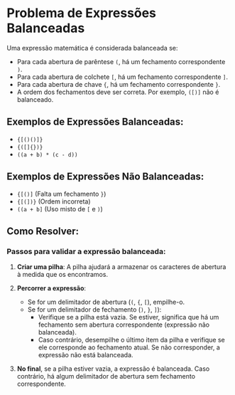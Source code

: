 # Problema de Expressões Balanceadas

Uma expressão matemática é considerada balanceada se:

- Para cada abertura de parêntese `(`, há um fechamento correspondente `)`.
- Para cada abertura de colchete `[`, há um fechamento correspondente `]`.
- Para cada abertura de chave `{`, há um fechamento correspondente `}`.
- A ordem dos fechamentos deve ser correta. Por exemplo, `([)]` não é balanceado.

## Exemplos de Expressões Balanceadas:

- `{[()()]}`  
- `{([]{})}`  
- `((a + b) * (c - d))`

## Exemplos de Expressões Não Balanceadas:

- `{[()]` (Falta um fechamento `}`)
- `{[(])}` (Ordem incorreta)
- `((a + b]` (Uso misto de `[` e `)`)

## Como Resolver:

### Passos para validar a expressão balanceada:

1. **Criar uma pilha**: A pilha ajudará a armazenar os caracteres de abertura à medida que os encontramos.

2. **Percorrer a expressão**:
    - Se for um delimitador de abertura (`(`, `{`, `[`), empilhe-o.
    - Se for um delimitador de fechamento (`)`, `}`, `]`):
        - Verifique se a pilha está vazia. Se estiver, significa que há um fechamento sem abertura correspondente (expressão não balanceada).
        - Caso contrário, desempilhe o último item da pilha e verifique se ele corresponde ao fechamento atual. Se não corresponder, a expressão não está balanceada.

3. **No final**, se a pilha estiver vazia, a expressão é balanceada. Caso contrário, há algum delimitador de abertura sem fechamento correspondente.


